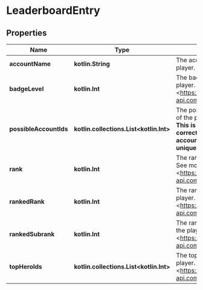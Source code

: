 
# LeaderboardEntry

## Properties
| Name | Type | Description | Notes |
| ------------ | ------------- | ------------- | ------------- |
| **accountName** | **kotlin.String** | The account name of the player. |  [optional] |
| **badgeLevel** | **kotlin.Int** | The badge level of the player. See more: &lt;https://assets.deadlock-api.com/v2/ranks&gt; |  [optional] |
| **possibleAccountIds** | **kotlin.collections.List&lt;kotlin.Int&gt;** | The possible account IDs of the player. **CAVEAT: This is not always correct, as Steam account names are not unique.** |  [optional] |
| **rank** | **kotlin.Int** | The rank of the player. See more: &lt;https://assets.deadlock-api.com/v2/ranks&gt; |  [optional] |
| **rankedRank** | **kotlin.Int** | The ranked rank of the player. See more: &lt;https://assets.deadlock-api.com/v2/ranks&gt; |  [optional] |
| **rankedSubrank** | **kotlin.Int** | The ranked subrank of the player. See more: &lt;https://assets.deadlock-api.com/v2/ranks&gt; |  [optional] |
| **topHeroIds** | **kotlin.collections.List&lt;kotlin.Int&gt;** | The top hero IDs of the player. See more: &lt;https://assets.deadlock-api.com/v2/heroes&gt; |  [optional] |



